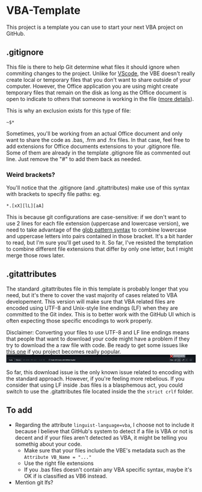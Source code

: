 # VBA-Template
This project is a template you can use to start your next VBA project on GitHub.

## .gitignore

This file is there to help Git determine what files it should ignore when commiting changes to the project. Unlike for [VScode](https://github.com/github/gitignore/blob/main/Global/VisualStudioCode.gitignore), the VBE doesn't really create local or temporary files that you don't want to share outside of your computer. However, the Office application you are using might create temporary files that remain on the disk as long as the Office document is open to indicate to others that someone is working in the file ([more details](https://superuser.com/questions/405257/what-type-of-file-is-file)).

This is why an exclusion exists for this type of file:
```
~$*
```

Sometimes, you'll be working from an actual Office document and only want to share the code as .bas, .frm and .frx files. In that case, feel free to add extensions for Office documents extensions to your .gitignore file. Some of them are already in the template .gitignore file as commented out line. Just remove the "#" to add them back as needed.

### Weird brackets?
You'll notice that the .gitignore (and .gitattributes) make use of this syntax with brackets to specify file paths:
eg.
```ignore
*.[xX][lL][aA]
```

This is because git configurations are case-sensitive: if we don't want to use 2 lines for each file extension (uppercase and lowercase version), we need to take advantage of the [glob pattern syntax](https://en.wikipedia.org/wiki/Glob_(programming)#Syntax) to combine lowercase and uppercase letters into pairs contained in those bracket. It's a bit harder to read, but I'm sure you'll get used to it. So far, I've resisted the temptation to combine different file extensions that differ by only one letter, but I might merge those rows later.

## .gitattributes

The standard .gitattributes file in this template is probably longer that you need, but it's there to cover the vast majority of cases related to VBA developement. This version will make sure that VBA related files are encoded using UTF-8 and Unix-style line endings (LF) when they are committed to the Git index. This is to better work with the GitHub UI which is often expecting those specific encodings to work properly.

Disclaimer: Converting your files to use UTF-8 and LF line endings means that people that want to download your code might have a problem if they try to download the a raw file with code. Be ready to get some issues like [this one](https://github.com/VBA-tools/VBA-Dictionary/issues/38) if you project becomes really popular. 
![Alt text](./docs/img/ScreenCapDownloadRawFile.png)

So far, this download issue is the only known issue related to encoding with the standard approach. However, if you're feeling more rebelious. If you consider that using LF inside .bas files is a blasphemous act, you could switch to use the .gitattributes file located inside the the `strict crlf` folder.



## To add

- Regarding the attribute `linguist-language=vba`, I choose not to include it because I believe that GitHub's system to detect if a file is VBA or not is decent and if your files aren't detected as VBA, it might be telling you somethig about your code.
  - Make sure that your files include the VBE's metadata such as the `Attribute VB_Name = "..."`
  - Use the right file extensions
  - If you .bas files doesn't contain any VBA specific syntax, maybe it's OK if is classified as VB6 instead.
- Mention git lfs?
